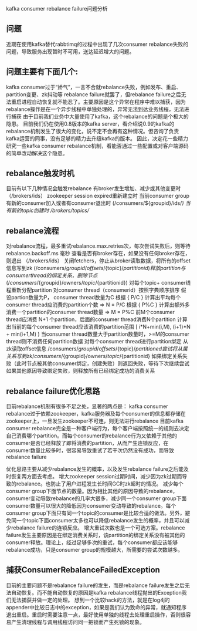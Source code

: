 kafka consumer rebalance failure问题分析

## 问题
 
 近期在使用kafka替代rabbtimq的过程中出现了几次consumer rebalance失败的问题，导致服务出现暂时不可用，送达延迟增大的问题。

## 问题主要有下面几个:
 kafka consumer过于“娇气”，一言不合就rebalance失败，例如发布、重启、partition变更、zk抖动等
 rebalance failure就罢了，但rebalance failure之后无法重启进程自动恢复就不能忍了。主要原因是这个异常在程序中难以捕获，因为rebalance操作是在一个异步线程中单独处理的，异常无法到达业务线程，无法进行捕获
 由于目前我们业务中大量使用了kafka，这个rebalance的问题是个极大的隐患。
 目前我们仍在使用0.8版本的kafka server，看介绍说0.9的kafka的rebalance机制发生了很大的变化，说不定不会再有这种情况。但咨询了负责kafka运营的同事，没有足够的精力去升级kafka的版本。
 因此，决定花一些精力研究一些kafka consumer rebalance机制，看能否通过一些配置或对客户端源码的简单改动解决这个隐患。

## rebalance触发时机

 目前有以下几种情况会触发rebalance
 有broker发生增加、减少或其他变更时（/brokers/ids）
 zookeeper session expired重新建立时
 当前consumer group有新的consumer加入或者有consumer退出时   (/consumers/${groupid}/ids/*)
 当有新的topic创建时   /brokers/topics/*
 
## rebalance流程

 对rebalance流程，最多重试rebalance.max.retries次，每次尝试失败后，则等待rebalance.backoff.ms 毫秒
 查看是否有broker存在，如果没有任何broker存在，则退出  （/brokers/ids）
 关闭fetchers，停止从broker读取数据，将所有的offset信息写到zk   (/consumers/${groupid}/offsets/${topic}/${partitionid})
 释放partition与consumer thread的绑定关系，删除节点 (/consumers/${groupid}/owners/${topic}/${partitionid})
 对每个topic+ consumer线程重新分配partition
 对consumer thread（consumerid）按照字典顺序排序    假设partion数量为P， consumer thread数量为C
 根据 { P/C } 计算出平均每个consumer thread应消费的partition个数   => N = P/C
 根据 { P%C } 计算出额外多消费一个partition的consumer thread数量   => M = P%C
 前M个consumer thread应消费 N+1 个partition，后面的consumer thread消费N个partition
 计算出当前的每个consumer thread应该消费的partition范围  [ i*N+min(i,M), (i+1)*N + min(i+1,M) )
 当consumer thread数量大于partition数量时，>=M的consumer thread则不消费任何partition数据
 对每个consumer thread进行partition绑定
 从zk读取offset信息    /consumers/${groupid}/offsets/${topic}/${partitioned}
 尝试将从属关系写到zk  /consumers/${groupid}/owners/${topic}/${partitionid}
 如果绑定关系失败（此时节点被其他consumer绑定，创建失败）则返回失败，等待下次继续尝试
 如果其他原因导致绑定失败，则释放所有已经绑定成功的消费关系

## rebalance failure优化思路

 目前rebalance机制有很多不足之处，显著的两点是：
 kafka consumer rebalance过于依赖zookeeper，kafka服务器及每个consumer的信息都存储在zookeeper上，一旦发生zookeeper不可连，则无法进行rebalance
 目前kafka consumer rebalance完全是一种客户端行为，每个客户端按照统一的规则去决定自己消费哪个partition。而每个consumer的rebalance行为又依赖于其他的consumer是否已经释放了即将消费的partition，从而产生连锁反应，在consumer数量比较多时，很容易导致重试了若干次仍然没有成功，而导致rebalance failure
 
 优化思路主要从减少rebalance发生的概率，以及发生rebalance failure之后能及时恢复两方面去考虑。
 增大zookeeper session过期时间，减少因为zk过期而导致的rebalance。也防止了用户进程发生长时间GC时zk超时的情况。
 减少每个consumer group下面节点的数量。因为相比其他的原因导致的rebalance，consumer变动导致rebalance的几率大很多，减少同一个consumer group下面consumer数量可以很大的降低因为consumer变动导致的rebalance。每个consumer group下面只有同一个topic的consumer是比较合适的做法。另外，避免同一个topic下面consumer太多也可以降低rebalance发生的概率，并且可以减少rebalance failure的连锁反应。
 增大重试次数也是一个可选方案。rebalance failure发生主要原因是在绑定消费关系时，该partition的绑定关系没有被其他的consumer释放。理论上，经过足够多次的重试，每个consumer都应该能够rebalance成功，只是consumer group的规模越大，所需要的尝试次数越多。

## 捕获ConsumerRebalanceFailedException

 目前的主要问题不是rebalance failure的发生，而是rebalance failure发生之后无法自动恢复。而不能自动恢复的原因是kafka rebalance线程抛出的Exception我们无法捕获并做一定的处理。
 想到一个比较hack的方法，就是在log4j的appender中比较日志中的exception，如果是我们认为致命的异常，就通知程序退出重启。重启时需要注意一点，最好使用单独的线程去处理重启操作，否则很容易产生清理线程与调用线程访问同一把锁而产生死锁的现象。
